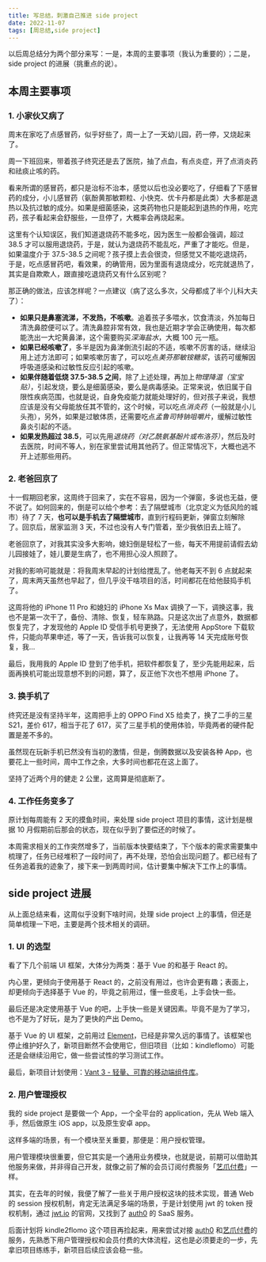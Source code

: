 ```yaml
---
title: 写总结，刺激自己推进 side project
date: 2022-11-07
tags: [周总结,side project]
---
```


以后周总结分为两个部分来写：一是，本周的主要事项（我认为重要的）；二是，side project 的进展（挑重点的说）。

## 本周主要事项

### 1. 小家伙又病了

周末在家吃了点感冒药，似乎好些了，周一上了一天幼儿园，药一停，又烧起来了。

周一下班回来，带着孩子终究还是去了医院，抽了点血，有点炎症，开了点消炎药和祛痰止咳的药。 

看来所谓的感冒药，都只是治标不治本，感觉以后也没必要吃了，仔细看了下感冒药的成分，小儿感冒药（氨酚黄那敏颗粒、小快克、优卡丹都是此类）大多都是退热以及抗过敏的成分。如果是细菌感染，这类药物也只是能起到退热的作用，吃完药，孩子看起来会舒服些，一旦停了，大概率会再烧起来。

这里有个认知误区，我们知道退烧药不能多吃，因为医生一般都会强调，超过 38.5 才可以服用退烧药，于是，就认为退烧药不能乱吃，严重了才能吃。但是，如果温度介于 37.5-38.5 之间呢？孩子摸上去会很烫，但感觉又不能吃退烧药，于是，吃点感冒药吧，看效果，的确管用，因为里面有退烧成分，吃完就退热了，其实是自欺欺人，跟直接吃退烧药又有什么区别呢？

那正确的做法，应该怎样呢？一点建议（病了这么多次，父母都成了半个儿科大夫了）：

- **如果只是鼻塞流涕，不发热，不咳嗽**。追着孩子多喂水，饮食清淡，外加每日清洗鼻腔便可以了。清洗鼻腔非常有效，我也是近期才学会正确使用，每次都能洗出一大坨黄鼻涕，这个需要购买*深海盐水*，大概 100 元一瓶。
- **如果已经咳嗽了**，多半是因为鼻涕倒流引起的不适，咳嗽不厉害的话，继续沿用上述方法即可；如果咳嗽厉害了，可以吃点*美芬那敏铵糖浆*，该药可缓解因呼吸道感染和过敏性反应引起的咳嗽。
- **如果伴随着低烧 37.5-38.5 之间**，除了上述处理，再加上*物理降温（宝宝贴）*，引起发烧，要么是细菌感染，要么是病毒感染。正常来说，依旧属于自限性疾病范围，也就是说，自身免疫能力就能处理好的，但对孩子来说，我想应该是没有父母能放任其不管的，这个时候，可以吃点*消炎药*（一般就是小儿头孢），另外，如果是过敏体质，还需要吃点*孟鲁司特钠咀嚼片*，缓解过敏性鼻炎引起的不适。
- **如果发热超过 38.5**，可以先用*退烧药（对乙酰氨基酚片或布洛芬）*，然后及时去医院，时间不等人，别在家里尝试用其他药了。但正常情况下，大概也逃不开上述那些用药。

### 2. 老爸回京了

十一假期回老家，这周终于回来了，实在不容易，因为一个弹窗，多说也无益，便不说了。如何回来的，倒是可以给个参考：去了隔壁城市（北京定义为低风险的城市）待了 7 天，**也可以是手机去了隔壁城市**，直到行程码更新，弹窗立刻解除了。回京后，居家监测 3 天，不过也没有人专门管着，至少我依旧去上班了。

老爸回京了，对我其实没多大影响，媳妇倒是轻松了一些，每天不用提前请假去幼儿园接娃了，娃儿要是生病了，也不用担心没人照顾了。

对我的影响可能就是：将我周末早起的计划给搅乱了。他老每天不到 6 点就起来了，周末两天虽然也早起了，但几乎没干啥项目的活，时间都花在给他鼓捣手机了。

这周将他的 iPhone 11 Pro 和媳妇的 iPhone Xs Max 调换了一下，调换这事，我也不是第一次干了，备份、清除、恢复，轻车熟路。只是这次出了点意外，数据都恢复完了，才发现他的 Apple ID 受信手机号更换了，无法使用 AppStore 下载软件，只能向苹果申述，等了一天，告诉我可以恢复，让我再等 14 天完成账号恢复，我...

最后，我用我的 Apple ID 登到了他手机，把软件都恢复了，至少先能用起来，后面再换机可能出现意想不到的问题，算了，反正他下次也不想用 iPhone 了。

### 3. 换手机了
终究还是没有坚持半年，这周把手上的 OPPO Find X5 给卖了，换了二手的三星 S21，差价 617，相当于花了 617，买了三星手机的使用体验，毕竟两者的硬件配置是差不多的。

虽然现在玩新手机已然没有当初的激情，但是，倒腾数据以及安装各种 App，也要花上一些时间，周中工作之余，大多时间也都花在这上面了。

坚持了近两个月的健走 2 公里，这周算是彻底断了。

### 4. 工作任务变多了

原计划每周能有 2 天的摸鱼时间，来处理 side project 项目的事情，这计划是根据 10 月假期前后那会的状态，现在似乎到了要偿还的时候了。

本周需求相关的工作突然增多了，当前版本快要结束了，下个版本的需求需要集中梳理了，任务已经堆积了一段时间了，再不处理，恐怕会出现问题了。都已经有了任务追着我的迹象了，接下来一到两周时间，估计要集中解决下工作上的事情。

## side project 进展

从上面总结来看，这周似乎没剩下啥时间，处理 side project 上的事情，但还是简单梳理一下吧，主要是两个技术相关的调研。

### 1. UI 的选型

看了下几个前端 UI 框架，大体分为两类：基于 Vue 的和基于 React 的。

内心里，更倾向于使用基于 React 的，之前没有用过，也许会更有趣；表面上，却更倾向于选择基于 Vue 的，毕竟之前用过，懂一些皮毛，上手会快一些。

最后还是决定使用基于 Vue 的吧，上手快一些是关键因素。毕竟不是为了学习，也不是为了好玩，是为了更快的产出 Demo。

基于 Vue 的 UI 框架，之前用过 [Element](https://element.eleme.cn/#/zh-CN/component/drawer)，已经是非常久远的事情了。该框架也停止维护好久了，新项目断然不会使用它，但旧项目（比如：kindleflomo）可能还是会继续沿用它，做一些尝试性的学习测试工作。

最后，新项目计划使用：[Vant 3 - 轻量、可靠的移动端组件库](https://vant-contrib.gitee.io/vant/#/zh-CN)。

### 2. 用户管理授权

我的 side project 是要做一个 App，一个全平台的 application，先从 Web 端入手，然后做原生 iOS app，以及原生安卓 app。

这样多端的场景，有一个模块至关重要，那便是：用户授权管理。

用户管理模块很重要，但它其实是一个通用业务模块，也就是说，前期可以借助其他服务来做，并非得自己开发，就像之前了解的会员订阅付费服务「[艺爪付费](https://www.ezfuns.com/)」一样。

其实，在去年的时候，我便了解了一些关于用户授权这块的技术实现，普通 Web 的 session 授权机制，肯定无法满足多端的场景，于是计划使用 jwt 的 token 授权机制，通过 [jwt.io](https://jwt.io/) 的官网，又找到了 [auth0](https://auth0.com) 的 SaaS 服务。

后面计划将 kindle2flomo 这个项目再捡起来，用来尝试对接 [auth0](https://auth0.com) 和[艺爪付费](https://www.ezfuns.com/)的服务，先熟悉下用户管理授权和会员付费的大体流程，这也是必须要走的一步，先拿旧项目练练手，新项目后续应该会稳一些。